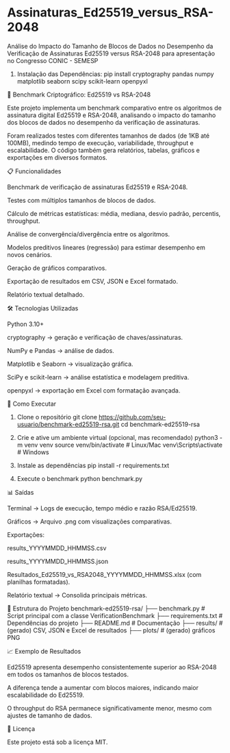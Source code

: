# Assinaturas_Ed25519_versus_RSA-2048
Análise do Impacto do Tamanho de Blocos de Dados no Desempenho da Verificação de Assinaturas Ed25519 versus RSA-2048 para apresentação no Congresso CONIC - SEMESP


1. Instalação das Dependências:
pip install cryptography pandas numpy matplotlib seaborn scipy scikit-learn openpyxl


🔐 Benchmark Criptográfico: Ed25519 vs RSA-2048

Este projeto implementa um benchmark comparativo entre os algoritmos de assinatura digital Ed25519 e RSA-2048, analisando o impacto do tamanho dos blocos de dados no desempenho da verificação de assinaturas.

Foram realizados testes com diferentes tamanhos de dados (de 1KB até 100MB), medindo tempo de execução, variabilidade, throughput e escalabilidade. O código também gera relatórios, tabelas, gráficos e exportações em diversos formatos.

📋 Funcionalidades

Benchmark de verificação de assinaturas Ed25519 e RSA-2048.

Testes com múltiplos tamanhos de blocos de dados.

Cálculo de métricas estatísticas: média, mediana, desvio padrão, percentis, throughput.

Análise de convergência/divergência entre os algoritmos.

Modelos preditivos lineares (regressão) para estimar desempenho em novos cenários.

Geração de gráficos comparativos.

Exportação de resultados em CSV, JSON e Excel formatado.

Relatório textual detalhado.

🛠️ Tecnologias Utilizadas

Python 3.10+

cryptography
 → geração e verificação de chaves/assinaturas.

NumPy
 e Pandas
 → análise de dados.

Matplotlib
 e Seaborn
 → visualização gráfica.

SciPy
 e scikit-learn
 → análise estatística e modelagem preditiva.

openpyxl
 → exportação em Excel com formatação avançada.

🚀 Como Executar
1. Clone o repositório
git clone https://github.com/seu-usuario/benchmark-ed25519-rsa.git
cd benchmark-ed25519-rsa

2. Crie e ative um ambiente virtual (opcional, mas recomendado)
python3 -m venv venv
source venv/bin/activate   # Linux/Mac
venv\Scripts\activate      # Windows

3. Instale as dependências
pip install -r requirements.txt

4. Execute o benchmark
python benchmark.py

📊 Saídas

Terminal → Logs de execução, tempo médio e razão RSA/Ed25519.

Gráficos → Arquivo .png com visualizações comparativas.

Exportações:

results_YYYYMMDD_HHMMSS.csv

results_YYYYMMDD_HHMMSS.json

Resultados_Ed25519_vs_RSA2048_YYYYMMDD_HHMMSS.xlsx (com planilhas formatadas).

Relatório textual → Consolida principais métricas.

📂 Estrutura do Projeto
benchmark-ed25519-rsa/
├── benchmark.py         # Script principal com a classe VerificationBenchmark
├── requirements.txt     # Dependências do projeto
├── README.md            # Documentação
├── results/             # (gerado) CSV, JSON e Excel de resultados
├── plots/               # (gerado) gráficos PNG

📈 Exemplo de Resultados

Ed25519 apresenta desempenho consistentemente superior ao RSA-2048 em todos os tamanhos de blocos testados.

A diferença tende a aumentar com blocos maiores, indicando maior escalabilidade do Ed25519.

O throughput do RSA permanece significativamente menor, mesmo com ajustes de tamanho de dados.

📜 Licença

Este projeto está sob a licença MIT.